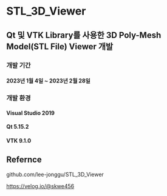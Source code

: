 # STL_3D_Viewer

## Qt 및 VTK Library를 사용한 3D Poly-Mesh Model(STL File) Viewer 개발

### 개발 기간
#### 2023년 1월 4일 ~ 2023년 2월 28일

### 개발 환경
#### Visual Studio 2019
#### Qt 5.15.2
#### VTK 9.1.0

## Refernce
github.com/lee-jonggu/STL_3D_Viewer

https://velog.io/@skwe456
